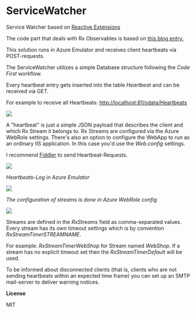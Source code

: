 # ServiceWatcher

Service Watcher based on <a href="https://github.com/Reactive-Extensions/Rx.NET" target="_blank">Reactive Extensions</a>

The code part that deals with Rx Observables is based on <a href="http://www.zerobugbuild.com/?p=230" target="_blank">this blog entry.</a>

This solution runs in Azure Emulator and receives client heartbeats via POST-requests.

The ServiceWatcher utilizes a simple Database structure following the *Code First* workflow.

Every heartbeat entry gets inserted into the table *Heartbeat* and can be received via GET.

For example to receive all Heartbeats: <a href="#">http://localhost:81/odata/Heartbeats</a>

<img src="http://p56.imgup.net/get_heartb352f.png" />

A "heartbeat" is just a simple JSON payload that describes the client and which Rx Stream it belongs to.
Rx Streams are configured via the Azure WebRole settings. There's also an option to configure the WebApp
to run as an ordinary IIS application. In this case you'd use the *Web.config* settings.

I recommend <a href="http://www.telerik.com/fiddler" target="_blank">Fiddler</a> to send Heartbeat-Requests.

<img src="http://o81.imgup.net/fiddler_pof8dd.png" />

*Heartbeats-Log in Azure Emulator*

<img src="http://s75.imgup.net/azure_emul2fa8.png" />

*The configuration of streams is done in Azure WebRole config*

<img src="http://w68.imgup.net/azure_conf566a.png" />

Streams are defined in the *RxStreams* field as comma-separated values. Every stream has its own
timeout settings which is by convention *RxStreamTimerSTREAMNAME*. 

For example: *RxStreamTimerWebShop* for
Stream named *WebShop*. If a stream has no explicit timeout set then the *RxStreamTimerDefault* will be used.

To be informed about disconnected clients (that is, clients who are not sending heartbeats within an expected time frame) you
can set up an SMTP mail-server to deliver warning notices.

**License**

MIT
